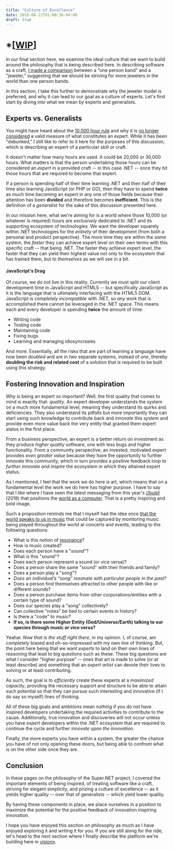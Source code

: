 ```yaml
---
title: "Culture of Excellence"
date: 2018-06-22T01:00:16-04:00
draft: true
---
```


# *[[WIP](https://www.investopedia.com/terms/w/workinprogress.asp)]

In our final section here, we examine the ideal culture that we want to build around the philosophy that is being described here.  In describing software as a craft, [I made a comparison](/philosophy/craft/#compare) between a "one person band" and a "jeweler," suggesting that we should be striving for more jewelers in the world than one person bands.

In this section, I take this further to demonstrate why the jeweler model is preferred, and why it can lead to our goal as a culture of experts.  Let's first start by diving into what we mean by experts and generalists.

## Experts vs. Generalists

You might have heard about the [10,000 hour rule](https://en.wikipedia.org/wiki/Outliers_(book)) and why it is [no longer considered](https://www.fastcodesign.com/3027564/scientists-debunk-the-myth-that-10000-hours-of-practice-makes-you-an-expert) a valid measure of what constitutes an expert.  While it has been "debunked," I still like to refer to it here for the purposes of this discussion, which is describing an expert of a particular skill or craft.

It doesn't matter how many hours are used.  It could be 20,000 or 30,000 hours.  What matters is that the person undertaking those hours can be considered an *expert* in a provided craft -- in this case .NET -- once they hit those hours that are required to become that expert.

If a person is spending half of their time learning .NET and then half of their time also learning JavaScript (or PHP or GO), then they have to spend **twice** as much time becoming an expert in any one of those fields because their attention has been **divided** and therefore becomes **inefficient**.  This is the definition of a *generalist* for the sake of this discussion presented here.

In our mission here, what we're aiming for is a world where those 10,000 (or whatever is required) hours are *exclusively* dedicated to .NET and its supporting ecosystem of technologies.  We want the developer squarely within .NET technologies for the *entirety* of their development (from both a personal and product perspective).  The more time they are within the *same* system, the *faster* they can achieve expert level on their own terms with this specific craft -- that being .NET.  The faster they achieve expert level, the faster that they can yield their highest value not only to the ecosystem that has trained them, but to *themselves* as we will see in a bit.

#### JavaScript's Drag

Of course, we do not live in this reality.  Currently we must split our client development time in JavaScript and HTML5 -- but specifically JavaScript as it is the language that is ultimately interfacing with the HTML5 DOM.  JavaScript is *completely incompatible* with .NET, so *any* work that is accomplished there cannot be leveraged in the .NET space.  This means each and every developer is spending **twice** the amount of time:

- Writing code
- Testing code
- Maintaining code
- Fixing bugs 
- Learning and managing idiosyncrasies

And more.  Essentially, all the risks that are part of learning a language have now been *doubled* and are in *two* separate systems, instead of *one*, thereby **doubling the risk and related cost** of a solution that is required to be built using this strategy.

## Fostering Innovation and Inspiration

Why is being an expert so important?  Well, the first quality that comes to mind is exactly that: *quality*.  An expert developer understands the system on a much more fundamental level, meaning they understand its quirks and deficiencies.  They also understand its pitfalls but more importantly they can start using such knowledge to contribute back and *innovate this system* and provide even more value back the very entity that granted them expert status in the first place.

From a business perspective, an expert is a better return on investment as they produce *higher quality* software, one with less bugs and higher functionality.  From a community perspective, an invested, motivated expert provides *even greater value* because they have the opportunity to further *innovate* this community, which in turn provides a positive feedback loop to *further innovate and inspire* the ecosystem in which they attained expert status.

As I mentioned, I feel that the work we do here is art, which means that on a fundamental level the work we do here has higher purpose.  I have to say that I like where I have seen the latest messaging from this year's [//build](https://www.microsoft.com/en-us/build) (2018) that positions the [world as a computer](https://www.zdnet.com/article/microsoft-ceo-nadella-the-whole-world-is-now-a-computer/).  That is a pretty inspiring and bold image. 

Such a proposition reminds me that I myself had the idea once [that the world speaks to us in music](http://www.ossem.com/documents/notes/) that could be captured by monitoring music being played throughout the world at concerts and events, leading to the following questions:

- What is this notion of [resonance](https://en.wikipedia.org/wiki/Resonance)?
- How is music created?
- Does each person have a "sound"?
- What is this "sound"?
- Does each person represent a sound (or vice versa)?
- Does a person share the same "sound" with their friends and family?
- Does a person play a "song"?
- *Does an individual’s “song” resonate with particular people in the past?*
- Does a person find themselves attracted to other people with like or different sounds?
- Does a person purchase items from other corporations/entities with a certain type of sound?
- Does our species play a "song" collectively? 
- Can collective "notes" be tied to certain events in history?
- Is there a "code" to music?
- **If so, is there some Higher Entity (God/Universe/Earth) talking to our species through music or vice versa?**

Yeahar.  *Now that is the stuff right there*, in my opinion.  I, of course, am *completely* biased and oh-so-impressed with my own line of thinking.  But, the point here being that we want *experts* to land on their own lines of reasoning that lead to big questions such as these.  These big questions are what I consider "higher purpose" -- ones that art is made to solve (or at least describe) and something that an *expert artist* can devote their lives to solving or at least contributing.

As such, the goal is to *efficiently* create these experts at a *maximized capacity*, providing the necessary support and structure to be able to attain such potential so that they can pursue such interesting and innovative (if I do say so myself) lines of thinking.

All of these big goals and ambitions mean *nothing* if you do not have inspired developers undertaking the required activities to contribute to the cause.  Additionally, true innovation and discoveries will not occur unless you have *expert* developers within the .NET ecosystem that are required to continue the cycle and further *innovate upon the innovation*.  

Finally, the more experts you have within a system, the greater the chance you have of not only opening these doors, but being able to confront what is on the other side once they are.

## Conclusion

In these pages on the philosophy of the Super.NET project, I covered the important elements of being inspired, of treating software like a craft, striving for elegant simplicity, and prizing a culture of excellence -- as it yields higher quality -- over that of generalists -- which yield lower quality.

By having these components in place, we place ourselves in a position to maximize the potential for the positive feedback of innovation inspiring innovation.

I hope you have enjoyed this section on philosophy as much as I have enjoyed exploring it and writing it for you.  If you are still along for the ride, let's head to the next section where I finally describe the platform we're building here in [vision&raquo;](/vision/).